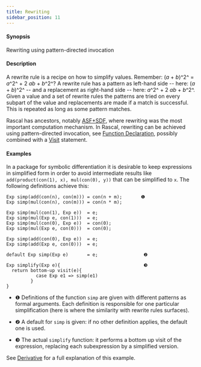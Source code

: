 ```yaml
---
title: Rewriting
sidebar_position: 11
---
```


#### Synopsis

Rewriting using pattern-directed invocation

#### Description

A rewrite rule is a recipe on how to simplify values. 
Remember: (_a_ + _b_)^2^ = _a_^2^ + 2 _ab_ + _b_^2^? 
A rewrite rule has a pattern as left-hand side -- here: (_a_ + _b_)^2^ -- and a replacement as 
right-hand side -- here: _a_^2^ + 2 _ab_ + _b_^2^. 
Given a value and a set of rewrite rules the patterns are tried on every subpart of the value and replacements are made if a match is successful. This is repeated as long as some pattern matches.

Rascal has ancestors, notably [ASF+SDF](http://www.meta-environment.org/), where rewriting was the most important computation mechanism.
In Rascal, rewriting can be achieved using pattern-directed invocation, 
see [Function Declaration](../../Rascal/Declarations/Function/index.md), 
possibly combined with a [Visit](../../Rascal/Expressions/Visit/index.md) statement.

#### Examples

In a package for symbolic differentiation it is desirable to keep expressions in simplified form in order 
to avoid intermediate results like `add(product(con(1), x), mul(con(0), y))` that can be simplified to `x`. 
The following definitions achieve this:
```rascal
Exp simp(add(con(n), con(m))) = con(n + m);       ❶  
Exp simp(mul(con(n), con(m))) = con(n * m);

Exp simp(mul(con(1), Exp e))  = e;
Exp simp(mul(Exp e, con(1)))  = e;
Exp simp(mul(con(0), Exp e))  = con(0);
Exp simp(mul(Exp e, con(0)))  = con(0);

Exp simp(add(con(0), Exp e))  = e;
Exp simp(add(Exp e, con(0)))  = e;

default Exp simp(Exp e)       = e;                 ❷  

Exp simplify(Exp e){                               ❸  
  return bottom-up visit(e){
           case Exp e1 => simp(e1)
         }
}
```

* ❶  Definitions of the function `simp` are given with different patterns as formal arguments.
    Each definition is responsible for one particular simplification 
    (here is where the similarity with rewrite rules surfaces).

* ❷  A default for `simp` is given: if no other definition applies, the default one is used.

* ❸  The actual `simplify` function: it performs a bottom up visit of the expression, replacing each subexpression by
a simplified version.

See [Derivative](../../Recipes/Common/Derivative/index.md) for a full explanation of this example.



